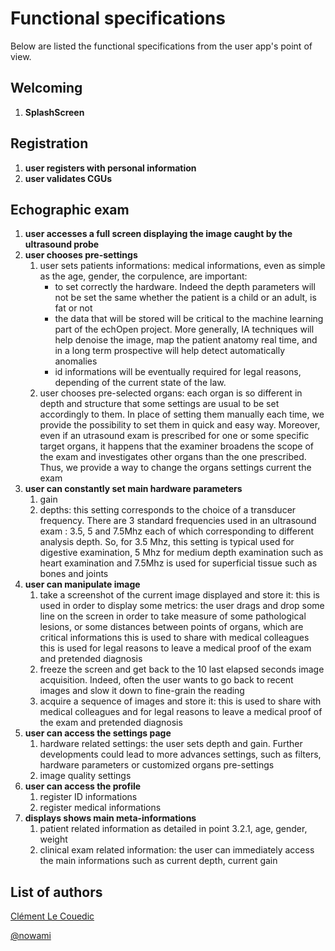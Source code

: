 # Functional specifications

Below are listed the functional specifications from the user app's point of view.

## Welcoming

1. **SplashScreen**

## Registration

1. **user registers with personal information**
2. **user validates CGUs**

## Echographic exam

1. **user accesses a full screen displaying the image caught by the ultrasound probe**
2. **user chooses pre-settings**
   1. user sets patients informations: medical informations, even as simple as the age, gender, the corpulence, are important:
      * to set correctly the hardware. Indeed the depth parameters will not be set the same whether the patient is a child or an adult, is fat or not
      * the data that will be stored will be critical to the machine learning part of the echOpen project. More generally, IA techniques will help denoise the image, map the patient anatomy real time, and in a long term prospective will help detect automatically anomalies
      * id informations will be eventually required for legal reasons, depending of the current state of the law.     
   2. user chooses pre-selected organs: each organ is so different in depth and structure that some settings are usual to be set accordingly to them. In place of setting them manually each time, we provide the possibility to set them in quick and easy way. Moreover, even if an utrasound exam is prescribed for one or some specific target organs, it happens that the examiner broadens the scope of the exam and investigates other organs than the one prescribed. Thus, we provide a way to change the organs settings current the exam
3. **user can constantly set main hardware parameters**
   1. gain        
   2. depths: this setting corresponds to the choice of a transducer frequency. There are 3 standard frequencies used in an ultrasound exam : 3.5, 5 and 7.5Mhz each of which corresponding to different analysis depth. 
      So, for 3.5 Mhz, this setting is typical used for digestive examination, 5 Mhz for medium depth examination such as heart examination and 7.5Mhz is used for superficial tissue such as bones and joints
4. **user can manipulate image** 
   1. take a screenshot of the current image displayed and store it: this is used in order to display some metrics: the user drags and drop some line on the screen in order to take measure of some pathological lesions, or some distances between points of organs, which are critical informations 
      this is used to share with medical colleagues 
      this is used for legal reasons to leave a medical proof of the exam and pretended diagnosis
   2. freeze the screen and get back to the 10 last elapsed seconds image acquisition. Indeed, often the user wants to go back to recent images and slow it down to fine-grain the reading 
   3. acquire a sequence of images and store it: this is used to share with medical colleagues and for legal reasons to leave a medical proof of the exam and pretended diagnosis
5. **user can access the settings page**
   1. hardware related settings: the user sets depth and gain. Further developments could lead to more advances settings, such as filters, hardware parameters or customized organs pre-settings
   2. image quality settings
6. **user can access the profile**
   1. register ID informations
   2. register medical informations
7. **displays shows main meta-informations**
   1. patient related information as detailed in point 3.2.1, age, gender, weight 
   2. clinical exam related information: the user can immediately access the main informations such as current depth, current gain 

## List of authors

[Clément Le Couedic](https://www.gitbook.com/book/echopen/echopen_prototyping/edit#)

[@nowami](https://github.com/benchoufi)

